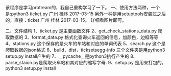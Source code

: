 该程序是学习protream的，我自己重构学习了一下。
一、使用方法两种，一个是:python3 ticket.py 广州 桂林 2017-03-15
另外一种是用setuptools安装过之后的，直接：ticket 广州 桂林 2017-03-15。
详细看图片即可。


二、文件结构
1、ticket.py 是主要函数文件
2、get_check_stations_data.py 爬取数据的
3、format_data.py 格式化查询火车返回的信息，加颜色，边框等等
4、stations.py  这个保存的是火车的车站和对应的单词代表
5、search.py 这个是爬取数据的json格式
6、build，dist，ticksetsegg-info 三个文件夹是用python3 setup.py install产生的
7、__pycache__是python3执行产生的
8、parse_staion.py是爬取火车站和其对应的缩写字母.
9、setup.py 是用来打包的。python3 setup.py install


